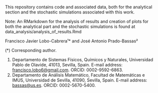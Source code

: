 This repository contains code and associated data, both for the analytical section and the stochastic simulations associated with this work.

Note: An RMarkdown for the analysis of results and creation of plots for both the analytical part and the stochastic simulations is found at data_analysis/analysis_of_results.Rmd


Francisco Javier Lobo-Cabrera¹* and José Antonio Prado-Bassas²

(*) Corresponding author.
1. Departamento de Sistemas Físicos, Químicos y Naturales, Universidad Pablo de Olavide, 41013, Sevilla, Spain. E-mail address: 
francisco.lobo6@gmail.com. ORCID: 0002-9592-6863.
2. Departamento de Análisis Matemático, Facultad de Matemáticas e IMUS, Universidad de Sevilla, 41090, Sevilla, Spain. E-mail 
address: bassas@us.es. ORCID: 0002-5670-5400.
